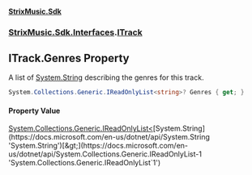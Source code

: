 #### [StrixMusic.Sdk](./index.md 'index')
### [StrixMusic.Sdk.Interfaces](./StrixMusic-Sdk-Interfaces.md 'StrixMusic.Sdk.Interfaces').[ITrack](./StrixMusic-Sdk-Interfaces-ITrack.md 'StrixMusic.Sdk.Interfaces.ITrack')
## ITrack.Genres Property
A list of [System.String](https://docs.microsoft.com/en-us/dotnet/api/System.String 'System.String') describing the genres for this track.  
```csharp
System.Collections.Generic.IReadOnlyList<string>? Genres { get; }
```
#### Property Value
[System.Collections.Generic.IReadOnlyList&lt;](https://docs.microsoft.com/en-us/dotnet/api/System.Collections.Generic.IReadOnlyList-1 'System.Collections.Generic.IReadOnlyList`1')[System.String](https://docs.microsoft.com/en-us/dotnet/api/System.String 'System.String')[&gt;](https://docs.microsoft.com/en-us/dotnet/api/System.Collections.Generic.IReadOnlyList-1 'System.Collections.Generic.IReadOnlyList`1')  
